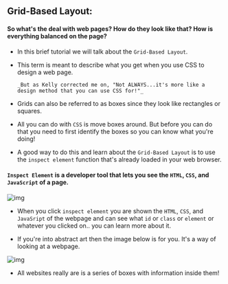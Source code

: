 ## Grid-Based Layout:

#### So what's the deal with web pages? How do they look like that? How is everything balanced on the page?

* In this brief tutorial we will talk about the `Grid-Based Layout`. 

* This term is meant to describe what you get when you use CSS to design a web page.

      _But as Kelly corrected me on, "Not ALWAYS...it's more like a design method that you can use CSS for!"_

* Grids can also be referred to as boxes since they look like rectangles or squares. 

* All you can do with `CSS` is move boxes around. But before you can do that you need to first identify the boxes so you can know what you're doing! 

* A good way to do this and learn about the `Grid-Based Layout` is to use the `inspect element` function that's already loaded in your web browser.

#### `Inspect Element` is a developer tool that lets you see the `HTML`, `CSS`, and `JavaScript` of a page.

![img](http://4.bp.blogspot.com/-DQJovGdp9gA/ThQKg75XpmI/AAAAAAAAAQE/jB7VPaM01H8/s1600/inspect_element.png)

* When you click `inspect element` you are shown the `HTML`, `CSS`, and `JavaSript` of the webpage and can see what `id` or `class` or `element` or whatever you clicked on.. you can learn more about it.

* If you're into abstract art then the image below is for you. It's a way of looking at a webpage.

![img](http://zengrids.com/images/limitless-layouts.png)

* All websites really are is a series of boxes with information inside them! 
